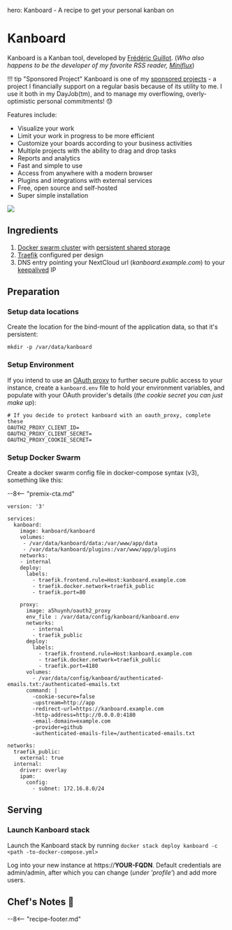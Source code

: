 hero: Kanboard - A recipe to get your personal kanban on

# Kanboard

Kanboard is a Kanban tool, developed by [Frédéric Guillot](https://github.com/fguillot). (_Who also happens to be the developer of my favorite RSS reader, [Miniflux](/recipes/miniflux/)_)

!!! tip "Sponsored Project"
    Kanboard is one of my [sponsored projects](/sponsored-projects/) - a project I financially support on a regular basis because of its utility to me. I use it both in my DayJob(tm), and to manage my overflowing, overly-optimistic personal commitments! 😓

Features include:

* Visualize your work
* Limit your work in progress to be more efficient
* Customize your boards according to your business activities
* Multiple projects with the ability to drag and drop tasks
* Reports and analytics
* Fast and simple to use
* Access from anywhere with a modern browser
* Plugins and integrations with external services
* Free, open source and self-hosted
* Super simple installation

![](/images/kanboard.png)

## Ingredients

1. [Docker swarm cluster](/ha-docker-swarm/design/) with [persistent shared storage](/ha-docker-swarm/shared-storage-ceph.md)
2. [Traefik](/ha-docker-swarm/traefik) configured per design
3. DNS entry pointing your NextCloud url (_kanboard.example.com_) to your [keepalived](/ha-docker-swarm/keepalived/) IP


## Preparation

### Setup data locations

Create the location for the bind-mount of the application data, so that it's persistent:

```
mkdir -p /var/data/kanboard
```

### Setup Environment

If you intend to use an [OAuth proxy](/reference/oauth_proxy/) to further secure public access to your instance, create a ```kanboard.env``` file to hold your environment variables, and populate with your OAuth provider's details (_the cookie secret you can just make up_):

```
# If you decide to protect kanboard with an oauth_proxy, complete these
OAUTH2_PROXY_CLIENT_ID=
OAUTH2_PROXY_CLIENT_SECRET=
OAUTH2_PROXY_COOKIE_SECRET=
```

### Setup Docker Swarm

Create a docker swarm config file in docker-compose syntax (v3), something like this:

--8<-- "premix-cta.md"

```
version: '3'

services:
  kanboard:
    image: kanboard/kanboard
    volumes:
     - /var/data/kanboard/data:/var/www/app/data
     - /var/data/kanboard/plugins:/var/www/app/plugins
    networks:
    - internal
    deploy:
      labels:
        - traefik.frontend.rule=Host:kanboard.example.com
        - traefik.docker.network=traefik_public
        - traefik.port=80

    proxy:
      image: a5huynh/oauth2_proxy
      env_file : /var/data/config/kanboard/kanboard.env
      networks:
        - internal
        - traefik_public
      deploy:
        labels:
          - traefik.frontend.rule=Host:kanboard.example.com
          - traefik.docker.network=traefik_public
          - traefik.port=4180
      volumes:
        - /var/data/config/kanboard/authenticated-emails.txt:/authenticated-emails.txt
      command: |
        -cookie-secure=false
        -upstream=http://app
        -redirect-url=https://kanboard.example.com
        -http-address=http://0.0.0.0:4180
        -email-domain=example.com
        -provider=github
        -authenticated-emails-file=/authenticated-emails.txt

networks:
  traefik_public:
    external: true
  internal:
    driver: overlay
    ipam:
      config:
        - subnet: 172.16.8.0/24    
```


## Serving

### Launch Kanboard stack

Launch the Kanboard stack by running ```docker stack deploy kanboard -c <path -to-docker-compose.yml>```

Log into your new instance at https://**YOUR-FQDN**. Default credentials are admin/admin, after which you can change (_under 'profile'_) and add more users.

## Chef's Notes 📓

[^1]: The default theme can be significantly improved by applying the [ThemePlus](https://github.com/phsteffen/kanboard-themeplus) plugin.
[^2]: Kanboard becomes more useful when you integrate in/outbound email with [MailGun](https://github.com/kanboard/plugin-mailgun), [SendGrid](https://github.com/kanboard/plugin-sendgrid), or [Postmark](https://github.com/kanboard/plugin-postmark).

--8<-- "recipe-footer.md"